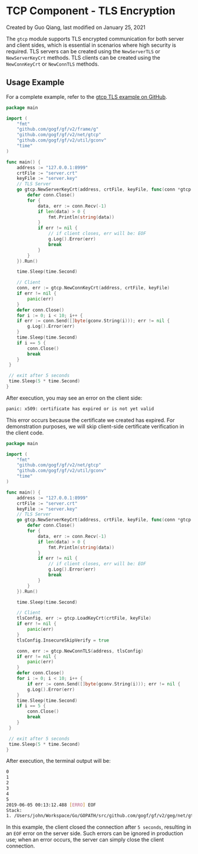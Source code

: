 # TCP Component - TLS Encryption

Created by Guo Qiang, last modified on January 25, 2021

The `gtcp` module supports TLS encrypted communication for both server and client sides, which is essential in scenarios where high security is required. TLS servers can be created using the `NewServerTLS` or `NewServerKeyCrt` methods. TLS clients can be created using the `NewConnKeyCrt` or `NewConnTLS` methods.

## Usage Example

For a complete example, refer to the [gtcp TLS example on GitHub](https://github.com/gogf/gf/v2/tree/master/.example/net/gtcp/tls).

```go
package main

import (
    "fmt"
    "github.com/gogf/gf/v2/frame/g"
    "github.com/gogf/gf/v2/net/gtcp"
    "github.com/gogf/gf/v2/util/gconv"
    "time"
)

func main() {
    address := "127.0.0.1:8999"
    crtFile := "server.crt"
    keyFile := "server.key"
    // TLS Server
    go gtcp.NewServerKeyCrt(address, crtFile, keyFile, func(conn *gtcp.Conn) {
        defer conn.Close()
        for {
            data, err := conn.Recv(-1)
            if len(data) > 0 {
                fmt.Println(string(data))
            }
            if err != nil {
                // if client closes, err will be: EOF
                g.Log().Error(err)
                break
            }
        }
    }).Run()

    time.Sleep(time.Second)

    // Client
    conn, err := gtcp.NewConnKeyCrt(address, crtFile, keyFile)
    if err != nil {
        panic(err)
    }
    defer conn.Close()
    for i := 0; i < 10; i++ {
    if err := conn.Send([]byte(gconv.String(i))); err != nil {
        g.Log().Error(err)
    }
    time.Sleep(time.Second)
    if i == 5 {
        conn.Close()
        break
    }
 }

 // exit after 5 seconds
 time.Sleep(5 * time.Second)
}
```

After execution, you may see an error on the client side:

```bash
panic: x509: certificate has expired or is not yet valid
```

This error occurs because the certificate we created has expired. For demonstration purposes, we will skip client-side certificate verification in the client code.

```go
package main

import (
    "fmt"
    "github.com/gogf/gf/v2/net/gtcp"
    "github.com/gogf/gf/v2/util/gconv"
    "time"
)

func main() {
    address := "127.0.0.1:8999"
    crtFile := "server.crt"
    keyFile := "server.key"
    // TLS Server
    go gtcp.NewServerKeyCrt(address, crtFile, keyFile, func(conn *gtcp.Conn) {
        defer conn.Close()
        for {
            data, err := conn.Recv(-1)
            if len(data) > 0 {
                fmt.Println(string(data))
            }
            if err != nil {
                // if client closes, err will be: EOF
                g.Log().Error(err)
                break
            }
        }
    }).Run()

    time.Sleep(time.Second)

    // Client
    tlsConfig, err := gtcp.LoadKeyCrt(crtFile, keyFile)
    if err != nil {
        panic(err)
    }
    tlsConfig.InsecureSkipVerify = true

    conn, err := gtcp.NewConnTLS(address, tlsConfig)
    if err != nil {
        panic(err)
    }
    defer conn.Close()
    for i := 0; i < 10; i++ {
        if err := conn.Send([]byte(gconv.String(i))); err != nil {
        g.Log().Error(err)
    }
    time.Sleep(time.Second)
    if i == 5 {
        conn.Close()
        break
    }
 }

 // exit after 5 seconds
 time.Sleep(5 * time.Second)
}
```

After execution, the terminal output will be:

```bash
0
1
2
3
4
5
2019-06-05 00:13:12.488 [ERRO] EOF
Stack:
1. /Users/john/Workspace/Go/GOPATH/src/github.com/gogf/gf/v2/geg/net/gtcp/tls/gtcp_server_client.go:25
```

In this example, the client closed the connection after `5 seconds`, resulting in an `EOF` error on the server side. Such errors can be ignored in production use; when an error occurs, the server can simply close the client connection.
